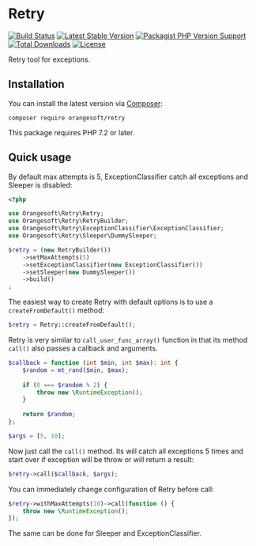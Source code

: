 # Retry

[![Build Status](https://img.shields.io/travis/com/Orangesoft-Development/retry/main?style=plastic)](https://travis-ci.com/Orangesoft-Development/retry)
[![Latest Stable Version](https://img.shields.io/packagist/v/orangesoft/retry?style=plastic)](https://packagist.org/packages/orangesoft/retry)
[![Packagist PHP Version Support](https://img.shields.io/packagist/php-v/orangesoft/retry?style=plastic&color=8892BF)](https://packagist.org/packages/orangesoft/retry)
[![Total Downloads](https://img.shields.io/packagist/dt/orangesoft/retry?style=plastic)](https://packagist.org/packages/orangesoft/retry)
[![License](https://img.shields.io/packagist/l/orangesoft/retry?style=plastic&color=428F7E)](https://packagist.org/packages/orangesoft/retry)

Retry tool for exceptions.

## Installation

You can install the latest version via [Composer](https://getcomposer.org/):

```text
composer require orangesoft/retry
```

This package requires PHP 7.2 or later.

## Quick usage

By default max attempts is 5, ExceptionClassifier catch all exceptions and Sleeper is disabled:

```php
<?php

use Orangesoft\Retry\Retry;
use Orangesoft\Retry\RetryBuilder;
use Orangesoft\Retry\ExceptionClassifier\ExceptionClassifier;
use Orangesoft\Retry\Sleeper\DummySleeper;

$retry = (new RetryBuilder())
    ->setMaxAttempts(5)
    ->setExceptionClassifier(new ExceptionClassifier())
    ->setSleeper(new DummySleeper())
    ->build()
;
```

The easiest way to create Retry with default options is to use a `createFromDefault()` method:

```php
$retry = Retry::createFromDefault();
```

Retry is very similar to `call_user_func_array()` function in that its method `call()` also passes a callback and arguments.

```php
$callback = function (int $min, int $max): int {
    $random = mt_rand($min, $max);
    
    if (0 === $random % 2) {
        throw new \RuntimeException();
    }
    
    return $random;
};

$args = [5, 10];
```

Now just call the `call()` method. Its will catch all exceptions 5 times and start over if exception will be throw or will return a result:

```php
$retry->call($callback, $args);
```

You can immediately change configuration of Retry before call:

```php
$retry->withMaxAttempts(10)->call(function () {
    throw new \RuntimeException();
});
```

The same can be done for Sleeper and ExceptionClassifier.
